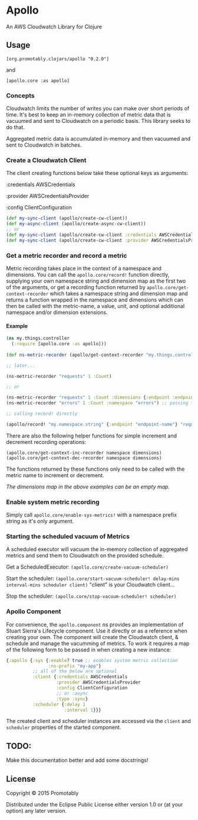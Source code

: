 # Apollo

An AWS Cloudwatch Library for Clojure

## Usage

`[org.promotably.clojars/apollo "0.2.0"]`

and

`[apollo.core :as apollo]`

### Concepts

Cloudwatch limits the number of writes you can make over short periods of time. It's best to keep an in-memory collection of metric data that is vacuumed and sent to Cloudwatch on a periodic basis. This library seeks to do that.

Aggregated metric data is accumulated in-memory and then vacuumed and sent to Cloudwatch in batches.

### Create a Cloudwatch Client

The client creating functions below take these optional keys as arguments:

:credentials AWSCredentials

:provider AWSCredentialsProvider

:config ClientConfiguration

```clojure
(def my-sync-client (apollo/create-cw-client))
(def my-async-client (apollo/create-async-cw-client))
;; or
(def my-sync-client (apollo/create-cw-client :credentials AWSCredentials :config ClientConfiguration))
(def my-sync-client (apollo/create-cw-client :provider AWSCredentialsProvider ...))
```
### Get a metric recorder and record a metric

Metric recording takes place in the context of a namespace and dimensions. You can call the `apollo.core/record!` function directly, supplying your own namespace string and dimension map as the first two of the arguments, or get a recording function returned by `apollo.core/get-context-recorder` which takes a namespace string and dimension map and returns a function wrapped in the namespace and dimensions which can then be called with the metric-name, a value, unit, and optional additional namespace and/or dimension extensions.

#### Example

```clojure
(ns my.things.controller
  (:require [apollo.core :as apollo]))
  
(def ns-metric-recorder (apollo/get-context-recorder "my.things.controller" {:dim-name :value})

;; later...

(ns-metric-recorder "requests" 1 :Count)

;; or

(ns-metric-recorder "requests" 1 :Count :dimensions {:endpoint :endpoint-name})
(ns-metric-recorder "errors" 1 :Count :namespace "errors") ;; passing the optional ns extension will reset dimensions to an empty map.

;; calling record! directly

(apollo/record! "my.namespace.string" {:endpoint "endpoint-name"} "requests" 1 :Count)

```
There are also the following helper functions for simple increment and decrement recording operations:

`(apollo.core/get-context-inc-recorder namespace dimensions)`
`(apollo.core/get-context-dec-recorder namespace dimensions)`

The functions returned by these functions only need to be called with the metric name to increment or decrement.

_The dimensions map in the above examples can be an empty map._

### Enable system metric recording

Simply call `apollo.core/enable-sys-metrics!` with a namespace prefix string as it's only argument. 

### Starting the scheduled vacuum of Metrics

A scheduled executor will vacuum the in-memory collection of aggregated metrics and send them to Cloudwatch on the provided schedule.

Get a ScheduledExecutor:
`(apollo.core/create-vacuum-scheduler)`

Start the scheduler:
`(apollo.core/start-vacuum-scheduler! delay-mins interval-mins scheduler client)`
"client" is your Cloudwatch client...

Stop the scheduler:
`(apollo.core/stop-vacuum-scheduler! scheduler)`

### Apollo Component

For convenience, the `apollo.component` ns provides an implementation of Stuart Sierra's Lifecycle component. Use it directly or as a reference when creating your own. The component will create the Cloudwatch client, & schedule and manage the vacumming of metrics. To work it requires a map of the following form to be passed in when creating a new instance:


```clojure
{:apollo {:sys {:enable? true ;; enables system metric collection
                :ns-prefix "my-app"}
          ;; all of the below are optional
          :client {:credentials AWSCredentials
                   :provider AWSCredentialsProvider
                   :config ClientConfiguration
                   ;; or :async
                   :type :sync}
          :scheduler {:delay 1
                      :interval 1}}}
```

The created client and scheduler instances are accessed via the `client` and `scheduler` properties of the started component.


## TODO:

Make this documentation better and add some docstrings!

## License

Copyright © 2015 Promotably

Distributed under the Eclipse Public License either version 1.0 or (at
your option) any later version.
